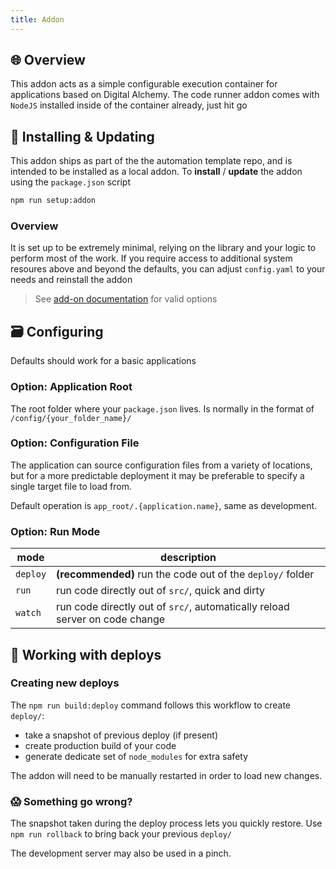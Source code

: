 ```yaml
---
title: Addon
---
```


## 🌐 Overview

This addon acts as a simple configurable execution container for applications based on Digital Alchemy. The code runner addon comes with `NodeJS` installed inside of the container already, just hit go

## 💾 Installing & Updating

This addon ships as part of the the automation template repo, and is intended to be installed as a local addon. To **install** / **update** the addon using the `package.json` script
```bash
npm run setup:addon
```
### Overview

It is set up to be extremely minimal, relying on the library and your logic to perform most of the work. If you require access to additional system resoures above and beyond the defaults, you can adjust `config.yaml` to your needs and reinstall the addon

> See [add-on documentation](https://developers.home-assistant.io/docs/add-ons/configuration#optional-configuration-options) for valid options
## 🗃️ Configuring

Defaults should work for a basic applications
### Option: Application Root

The root folder where your `package.json` lives. Is normally in the format of `/config/{your_folder_name}/`
### Option: Configuration File

The application can source configuration files from a variety of locations, but for a more predictable deployment it may be preferable to specify a single target file to load from.

Default operation is `app_root/.{application.name}`, same as development.
### Option: Run Mode

| mode     | description                                                                 |
| -------- | --------------------------------------------------------------------------- |
| `deploy` | **(recommended)** run the code out of the `deploy/` folder                  |
| `run`    | run code directly out of `src/`, quick and dirty                            |
| `watch`  | run code directly out of `src/`, automatically reload server on code change |
## 🚧 Working with deploys

### Creating new deploys

The `npm run build:deploy` command follows this workflow to create `deploy/`:

- take a snapshot of previous deploy (if present)
- create production build of your code
- generate dedicate set of `node_modules` for extra safety

The addon will need to be manually restarted in order to load new changes.

### 😱 Something go wrong?

The snapshot taken during the deploy process lets you quickly restore. Use `npm run rollback` to bring back your previous `deploy/`

The development server may also be used in a pinch.
